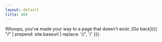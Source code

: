 ```yaml
---
layout: default
title: 404
---
```


Whoops, you've made your way to a page that doesn't exist. [Go back]({{ "/" | prepend: site.baseurl | replace: '//', '/' }}).